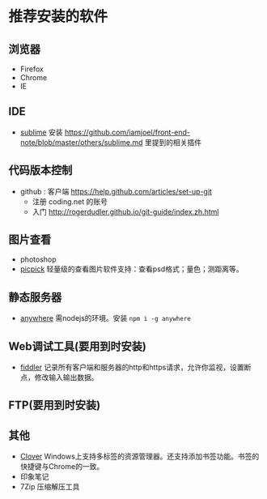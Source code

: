 # 推荐安装的软件
## 浏览器
* Firefox
* Chrome
* IE

## IDE
* [sublime](http://www.sublimetext.com/3) 安装 https://github.com/iamjoel/front-end-note/blob/master/others/sublime.md 里提到的相关插件

## 代码版本控制
* github : 客户端 https://help.github.com/articles/set-up-git
     * 注册 coding.net 的账号
     *  入门 http://rogerdudler.github.io/git-guide/index.zh.html

## 图片查看
* photoshop
* [picpick](http://www.picpick.org/en/) 轻量级的查看图片软件支持：查看psd格式；量色；测距离等。

## 静态服务器
* [anywhere](https://npmjs.org/package/anywhere) 需nodejs的环境。安装 `npm i -g anywhere`

## Web调试工具(要用到时安装)
* [fiddler](http://www.telerik.com/fiddler) 记录所有客户端和服务器的http和https请求，允许你监视，设置断点，修改输入输出数据。

## FTP(要用到时安装)

## 其他
* [Clover](http://cn.ejie.me/) Windows上支持多标签的资源管理器。还支持添加书签功能。书签的快捷键与Chrome的一致。
* 印象笔记
* 7Zip 压缩解压工具
